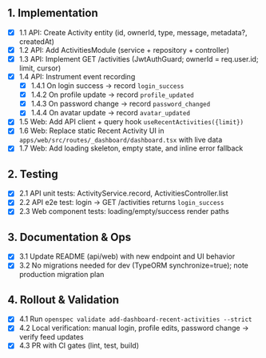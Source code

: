 ## 1. Implementation
- [x] 1.1 API: Create Activity entity (id, ownerId, type, message, metadata?, createdAt)
- [x] 1.2 API: Add ActivitiesModule (service + repository + controller)
- [x] 1.3 API: Implement GET /activities (JwtAuthGuard; ownerId = req.user.id; limit, cursor)
- [x] 1.4 API: Instrument event recording
  - [x] 1.4.1 On login success -> record `login_success`
  - [x] 1.4.2 On profile update -> record `profile_updated`
  - [x] 1.4.3 On password change -> record `password_changed`
  - [x] 1.4.4 On avatar update -> record `avatar_updated`
- [x] 1.5 Web: Add API client + query hook `useRecentActivities({limit})`
- [x] 1.6 Web: Replace static Recent Activity UI in `apps/web/src/routes/_dashboard/dashboard.tsx` with live data
- [x] 1.7 Web: Add loading skeleton, empty state, and inline error fallback

## 2. Testing
- [x] 2.1 API unit tests: ActivityService.record, ActivitiesController.list
- [x] 2.2 API e2e test: login -> GET /activities returns `login_success`
- [x] 2.3 Web component tests: loading/empty/success render paths

## 3. Documentation & Ops
- [x] 3.1 Update README (api/web) with new endpoint and UI behavior
- [x] 3.2 No migrations needed for dev (TypeORM synchronize=true); note production migration plan

## 4. Rollout & Validation
- [x] 4.1 Run `openspec validate add-dashboard-recent-activities --strict`
- [x] 4.2 Local verification: manual login, profile edits, password change -> verify feed updates
- [x] 4.3 PR with CI gates (lint, test, build)
